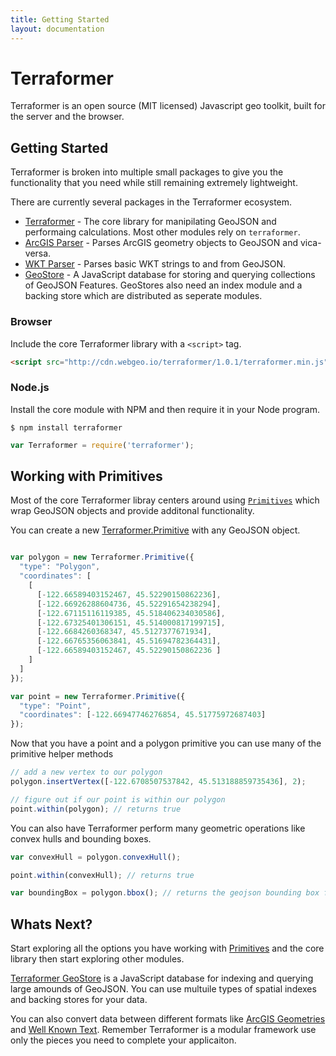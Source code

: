 ```yaml
---
title: Getting Started
layout: documentation
---
```

# Terraformer

<!-- table_of_contents -->

Terraformer is an open source (MIT licensed) Javascript geo toolkit, built for the server and the browser.

## Getting Started

Terraformer is broken into multiple small packages to give you the functionality that you need while still remaining extremely lightweight.

There are currently several packages in the Terraformer ecosystem.

* [Terraformer](/documentation/core) - The core library for manipilating GeoJSON and performaing calculations. Most other modules rely on `terraformer`.
* [ArcGIS Parser](/documentation/arcgis-parser) - Parses ArcGIS geometry objects to GeoJSON and vica-versa.
* [WKT Parser](/documentation/wkt-parser) - Parses basic WKT strings to and from GeoJSON.
* [GeoStore](/documentation/geostore) - A JavaScript database for storing and querying collections of GeoJSON Features. GeoStores also need an index module and a backing store which are distributed as seperate modules.

### Browser

Include the core Terraformer library with a `<script>` tag.

```html
<script src="http://cdn.webgeo.io/terraformer/1.0.1/terraformer.min.js"></script>
```

### Node.js

Install the core module with NPM and then require it in your Node program.

```
$ npm install terraformer
```

```js
var Terraformer = require('terraformer');
```

## Working with Primitives

Most of the core Terraformer libray centers around using [`Primitives`](/documentation/core#primitive) which wrap GeoJSON objects and provide additonal functionality.

You can create a new [Terraformer.Primitive](/documentation/core#primitive) with any GeoJSON object.

```js

var polygon = new Terraformer.Primitive({
  "type": "Polygon",
  "coordinates": [
    [
      [-122.66589403152467, 45.52290150862236],
      [-122.66926288604736, 45.52291654238294],
      [-122.67115116119385, 45.518406234030586],
      [-122.67325401306151, 45.514000817199715],
      [-122.6684260368347, 45.5127377671934],
      [-122.66765356063841, 45.51694782364431],
      [-122.66589403152467, 45.52290150862236 ]
    ]
  ]
});

var point = new Terraformer.Primitive({
  "type": "Point",
  "coordinates": [-122.66947746276854, 45.51775972687403]
});
```

Now that you have a point and a polygon primitive you can use many of the primitive helper methods

```js
// add a new vertex to our polygon
polygon.insertVertex([-122.6708507537842, 45.513188859735436], 2);

// figure out if our point is within our polygon
point.within(polygon); // returns true
```

You can also have Terraformer perform many geometric operations like convex hulls and bounding boxes.

```js
var convexHull = polygon.convexHull();

point.within(convexHull); // returns true

var boundingBox = polygon.bbox(); // returns the geojson bounding box for this object.
```

## Whats Next?

Start exploring all the options you have working with [Primitives]() and the core library then start exploring other modules.

[Terraformer GeoStore](/documentation/geostore) is a JavaScript database for indexing and querying large amounds of GeoJSON. You can use multuile types of spatial indexes and backing stores for your data.

You can also convert data between different formats like [ArcGIS Geometries](/documentation/arcgis-parser) and [Well Known Text](/documentation/wkt-parser). Remember Terraformer is a modular framework use only the pieces you need to complete your applicaiton. 
